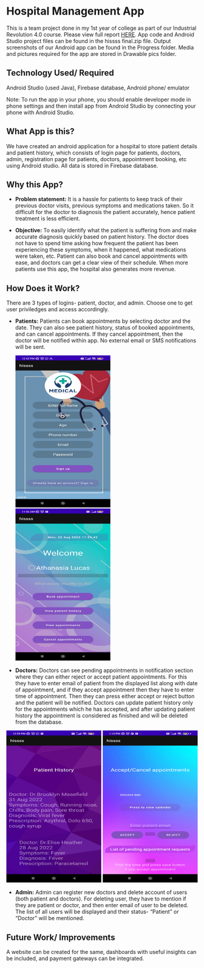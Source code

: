 # Hospital Management App

This is a team project done in my 1st year of college as part of our Industrial Revolution 4.0 course. Please view full report [HERE](https://drive.google.com/file/d/1MXGhYqyxQwlb0uEpH0d_UEk1HMxM5CmR/view?usp=sharing). App code and Android Studio project files can be found in the hissss final.zip file. Output screenshots of our Android app can be found in the Progress folder. Media and pictures required for the app are stored in Drawable pics folder. 

## Technology Used/ Required
Android Studio (used Java), Firebase database, Android phone/ emulator

Note: To run the app in your phone, you should enable developer mode in phone settings and then install app from Android Studio by connecting your phone with Android Studio.

## What App is this?
We have created an android application for a hospital to store patient details and patient history, which consists of login page for patients, doctors, admin, registration page for patients, doctors, appointment booking, etc using Android studio. All data is stored in Firebase database.

## Why this App?
- <b>Problem statement:</b> It is a hassle for patients to keep track of their previous doctor visits, previous symptoms and
medications taken. So it difficult for the doctor to diagnosis the patient accurately, hence patient treatment is less efficient. 

- <b>Objective:</b> To easily identify what the patient is suffering from and make accurate diagnosis quickly based on patient history. The doctor does not have to spend time asking how frequent the patient has been experiencing these symptoms, when it happened, what medications were taken, etc. Patient can also book and cancel appointments with ease, and doctors can get a clear view of their schedule. When more patients use this app, the hospital also generates more revenue.

## How Does it Work?
There are 3 types of logins- patient, doctor, and admin. Choose one to get user priviledges and access accordingly. 

- <b>Patients:</b> Patients can book appointments by selecting doctor and the date. They can also see patient history, status of booked appointments, and can cancel appointments. If they cancel appointment, then the doctor will be notified within app. No external email or SMS notifications will be sent.


  <img src="https://github.com/Samuela31/Hospital-Management-App/blob/main/Progress/1661152507194.jpg" alt="Patient sign-in" width="250" height="400"> 
  <img src="https://github.com/Samuela31/Hospital-Management-App/blob/main/Progress/1661152507207.jpg" alt="Patient homepage" width="250" height="400">
  
- <b>Doctors:</b> Doctors can see pending appointments in notification section where they can either reject or accept patient appointments. For this they have to enter email of patient from the displayed list along with date of appointment, and if they accept appointment then they have to enter time of appointment. Then they can press either accept or reject button and the patient will be notified. Doctors can update patient history only for the appointments which he has accepted, and after updating patient history the appointment is considered as finished and will be deleted from the database.

<img src="https://github.com/Samuela31/Hospital-Management-App/blob/main/Progress/1661153514653.jpg" alt="Patient history" width="250" height="400"> <img src="https://github.com/Samuela31/Hospital-Management-App/blob/main/Progress/1661154385132.jpg" alt="Appointments" width="250" height="400">

- <b>Admin:</b> Admin can register new doctors and delete account of users (both patient and doctors). For deleting user, they have to mention if they are patient or doctor, and then enter email of user to be deleted. The list of all users will be displayed and their status- “Patient” or “Doctor” will be mentioned.

## Future Work/ Improvements 
A website can be created for the same, dashboards with useful insights can be included, and payment gateways can be integrated.
